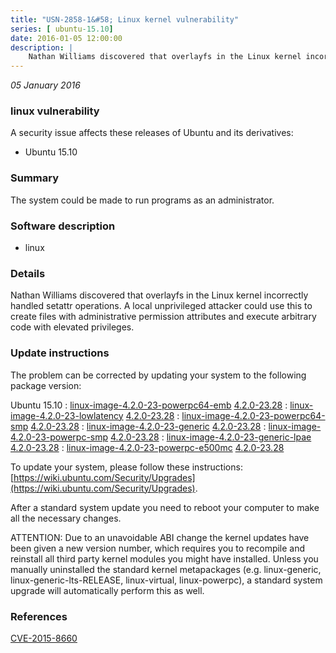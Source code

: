 ```yaml
---
title: "USN-2858-1&#58; Linux kernel vulnerability"
series: [ ubuntu-15.10]
date: 2016-01-05 12:00:00
description: |
    Nathan Williams discovered that overlayfs in the Linux kernel incorrectly handled setattr operations. A local unprivileged attacker could use this to create files with administrative permission attributes and execute arbitrary code with elevated privileges. 
--- 
```

 
 

*05 January 2016*

### linux vulnerability

A security issue affects these releases of Ubuntu and its derivatives:

* Ubuntu 15.10

### Summary

The system could be made to run programs as an administrator. 

### Software description

* linux 

### Details

Nathan Williams discovered that overlayfs in the Linux kernel incorrectly handled setattr operations. A local unprivileged attacker could use this to create files with administrative permission attributes and execute arbitrary code with elevated privileges. 

### Update instructions

The problem can be corrected by updating your system to the following package version:

Ubuntu 15.10
 : [linux-image-4.2.0-23-powerpc64-emb](https://launchpad.net/ubuntu/+source/linux) <span> [4.2.0-23.28](https://launchpad.net/ubuntu/+source/linux/4.2.0-23.28) </span> 
 : [linux-image-4.2.0-23-lowlatency](https://launchpad.net/ubuntu/+source/linux) <span> [4.2.0-23.28](https://launchpad.net/ubuntu/+source/linux/4.2.0-23.28) </span> 
 : [linux-image-4.2.0-23-powerpc64-smp](https://launchpad.net/ubuntu/+source/linux) <span> [4.2.0-23.28](https://launchpad.net/ubuntu/+source/linux/4.2.0-23.28) </span> 
 : [linux-image-4.2.0-23-generic](https://launchpad.net/ubuntu/+source/linux) <span> [4.2.0-23.28](https://launchpad.net/ubuntu/+source/linux/4.2.0-23.28) </span> 
 : [linux-image-4.2.0-23-powerpc-smp](https://launchpad.net/ubuntu/+source/linux) <span> [4.2.0-23.28](https://launchpad.net/ubuntu/+source/linux/4.2.0-23.28) </span> 
 : [linux-image-4.2.0-23-generic-lpae](https://launchpad.net/ubuntu/+source/linux) <span> [4.2.0-23.28](https://launchpad.net/ubuntu/+source/linux/4.2.0-23.28) </span> 
 : [linux-image-4.2.0-23-powerpc-e500mc](https://launchpad.net/ubuntu/+source/linux) <span> [4.2.0-23.28](https://launchpad.net/ubuntu/+source/linux/4.2.0-23.28) </span> 

To update your system, please follow these instructions: [https://wiki.ubuntu.com/Security/Upgrades](https://wiki.ubuntu.com/Security/Upgrades).

After a standard system update you need to reboot your computer to make all the necessary changes.

ATTENTION: Due to an unavoidable ABI change the kernel updates have been given a new version number, which requires you to recompile and reinstall all third party kernel modules you might have installed. Unless you manually uninstalled the standard kernel metapackages (e.g. linux-generic, linux-generic-lts-RELEASE, linux-virtual, linux-powerpc), a standard system upgrade will automatically perform this as well. 

### References

 
 [CVE-2015-8660](http://people.ubuntu.com/~ubuntu-security/cve/CVE-2015-8660)
 

